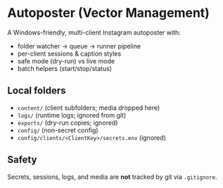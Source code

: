 # Autoposter (Vector Management)

A Windows-friendly, multi-client Instagram autoposter with:
- folder watcher → queue → runner pipeline
- per-client sessions & caption styles
- safe mode (dry-run) vs live mode
- batch helpers (start/stop/status)

## Local folders
- `content/` (client subfolders; media dropped here)
- `logs/` (runtime logs; ignored from git)
- `exports/` (dry-run copies; ignored)
- `config/` (non-secret config)
- `config/clients/<ClientKey>/secrets.env` (ignored)

## Safety
Secrets, sessions, logs, and media are **not** tracked by git via `.gitignore`.
